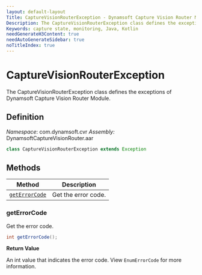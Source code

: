 ```yaml
---
layout: default-layout
Title: CaptureVisionRouterException - Dynamsoft Capture Vision Router Module Android Edition API Reference
Description: The CaptureVisionRouterException class defines the exceptions of Dynamsoft Capture Vision Router Module.
Keywords: capture state, monitoring, Java, Kotlin
needGenerateH3Content: true
needAutoGenerateSidebar: true
noTitleIndex: true
---
```


# CaptureVisionRouterException

The CaptureVisionRouterException class defines the exceptions of Dynamsoft Capture Vision Router Module.

## Definition

*Namespace*: com.dynamsoft.cvr
*Assembly:* DynamsoftCaptureVisionRouter.aar

```java
class CaptureVisionRouterException extends Exception
```

## Methods

| Method | Description |
|------- |-------------|
| [`getErrorCode`](#geterrorcode) | Get the error code. |

### getErrorCode

Get the error code.

```java
int getErrorCode();
```

**Return Value**

An int value that indicates the error code. View `EnumErrorCode` for more information.
